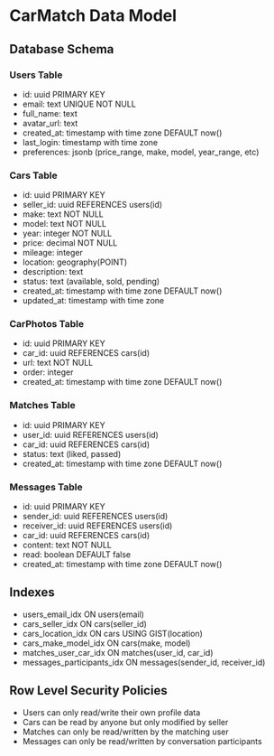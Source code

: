 # CarMatch Data Model

## Database Schema

### Users Table
- id: uuid PRIMARY KEY
- email: text UNIQUE NOT NULL
- full_name: text
- avatar_url: text
- created_at: timestamp with time zone DEFAULT now()
- last_login: timestamp with time zone
- preferences: jsonb (price_range, make, model, year_range, etc)

### Cars Table
- id: uuid PRIMARY KEY
- seller_id: uuid REFERENCES users(id)
- make: text NOT NULL
- model: text NOT NULL
- year: integer NOT NULL
- price: decimal NOT NULL
- mileage: integer
- location: geography(POINT)
- description: text
- status: text (available, sold, pending)
- created_at: timestamp with time zone DEFAULT now()
- updated_at: timestamp with time zone

### CarPhotos Table
- id: uuid PRIMARY KEY
- car_id: uuid REFERENCES cars(id)
- url: text NOT NULL
- order: integer
- created_at: timestamp with time zone DEFAULT now()

### Matches Table
- id: uuid PRIMARY KEY
- user_id: uuid REFERENCES users(id)
- car_id: uuid REFERENCES cars(id)
- status: text (liked, passed)
- created_at: timestamp with time zone DEFAULT now()

### Messages Table
- id: uuid PRIMARY KEY
- sender_id: uuid REFERENCES users(id)
- receiver_id: uuid REFERENCES users(id)
- car_id: uuid REFERENCES cars(id)
- content: text NOT NULL
- read: boolean DEFAULT false
- created_at: timestamp with time zone DEFAULT now()

## Indexes
- users_email_idx ON users(email)
- cars_seller_idx ON cars(seller_id)
- cars_location_idx ON cars USING GIST(location)
- cars_make_model_idx ON cars(make, model)
- matches_user_car_idx ON matches(user_id, car_id)
- messages_participants_idx ON messages(sender_id, receiver_id)

## Row Level Security Policies
- Users can only read/write their own profile data
- Cars can be read by anyone but only modified by seller
- Matches can only be read/written by the matching user
- Messages can only be read/written by conversation participants
